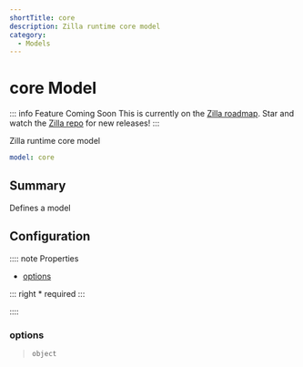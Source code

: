 ```yaml
---
shortTitle: core
description: Zilla runtime core model
category:
  - Models
---
```


# core Model

::: info Feature Coming Soon <HopeIcon icon="fas fa-circle-right"/>
This is currently on the [Zilla roadmap](https://github.com/orgs/aklivity/projects/4). Star and watch the [Zilla repo](https://github.com/aklivity/zilla/releases) for new releases!
:::

Zilla runtime core model

```yaml {1}
model: core
```

## Summary

Defines a model

## Configuration

:::: note Properties

- [options](#options)

::: right
\* required
:::

::::

### options

> `object`
